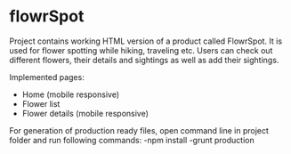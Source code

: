 # flowrSpot

Project contains working HTML version of a product called FlowrSpot. It is used for flower spotting while hiking, traveling etc. Users can check out different flowers, their details and sightings as well as add their sightings.

Implemented pages:
- Home (​mobile responsive​)
- Flower list
- Flower details (​mobile responsive​)

For generation of production ready files, open command line in project folder and run following commands:
-npm install
-grunt production